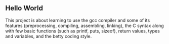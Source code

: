 ## Hello World
This project is about learning to use the gcc compiler and some of its features (preprocessing, compiling, assembling, linking), the C syntax along with few basic functions (such as printf, puts, sizeof), return values, types and variables, and the betty coding style.